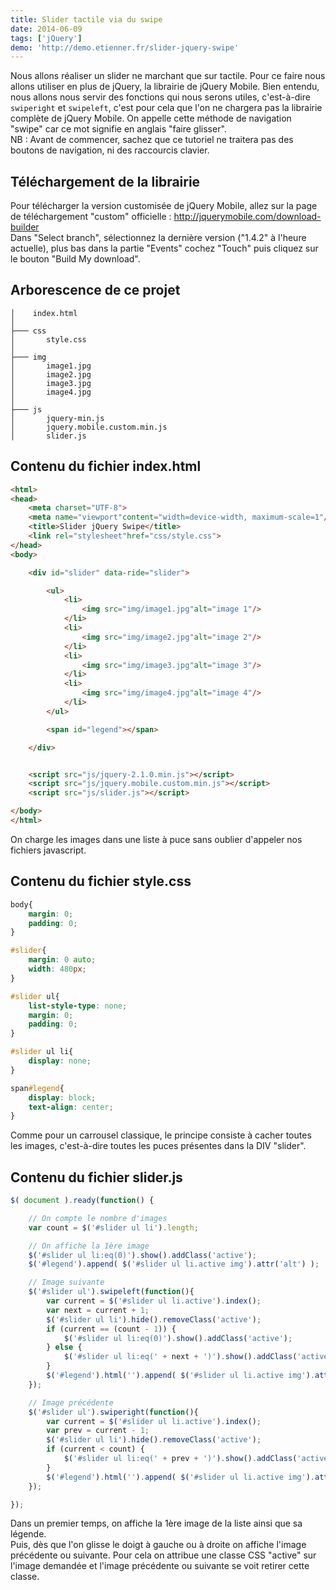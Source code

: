 ```yaml
---
title: Slider tactile via du swipe
date: 2014-06-09
tags: ['jQuery']
demo: 'http://demo.etienner.fr/slider-jquery-swipe'
---
```


Nous allons réaliser un slider ne marchant que sur tactile. Pour ce faire nous allons utiliser en plus de  jQuery, la librairie de jQuery Mobile. Bien entendu, nous allons nous servir des fonctions qui nous serons utiles, c'est-à-dire `swiperight` et `swipeleft`, c'est pour cela que l'on ne chargera pas la librairie complète de jQuery Mobile. On appelle cette méthode de navigation "swipe" car ce mot signifie en anglais "faire glisser".  
NB : Avant de commencer, sachez que ce tutoriel ne traitera pas des boutons de navigation, ni des raccourcis clavier.

## Téléchargement de la librairie

Pour télécharger la version customisée de jQuery Mobile, allez sur la page de téléchargement "custom" officielle : http://jquerymobile.com/download-builder  
Dans "Select branch", sélectionnez la dernière version ("1.4.2"  à l'heure actuelle), plus bas dans la partie "Events" cochez "Touch" puis cliquez sur le bouton "Build My download".

## Arborescence de ce projet

```
│    index.html
│
├─── css
│       style.css
│
├─── img
│       image1.jpg
│       image2.jpg
│       image3.jpg
│       image4.jpg
│
├─── js
│       jquery-min.js
│       jquery.mobile.custom.min.js
│       slider.js
```

## Contenu du fichier index.html

```html
<html>
<head>
	<meta charset="UTF-8">
	<meta name="viewport"content="width=device-width, maximum-scale=1"/>
	<title>Slider jQuery Swipe</title>
	<link rel="stylesheet"href="css/style.css">
</head>
<body>

	<div id="slider" data-ride="slider">

		<ul>
			<li>
				<img src="img/image1.jpg"alt="image 1"/>
			</li>
			<li>
				<img src="img/image2.jpg"alt="image 2"/>
			</li>
			<li>
				<img src="img/image3.jpg"alt="image 3"/>
			</li>
			<li>
				<img src="img/image4.jpg"alt="image 4"/>
			</li>
		</ul>

		<span id="legend"></span>

	</div>


	<script src="js/jquery-2.1.0.min.js"></script>
	<script src="js/jquery.mobile.custom.min.js"></script>
	<script src="js/slider.js"></script>

</body>
</html>
```

On charge les images dans une liste à puce sans oublier d'appeler nos fichiers javascript.

## Contenu du fichier style.css

```css
body{
	margin: 0;
	padding: 0;
}

#slider{
	margin: 0 auto;
	width: 480px;
}

#slider ul{
	list-style-type: none;
	margin: 0;
	padding: 0;
}

#slider ul li{
	display: none;
}

span#legend{
	display: block;
	text-align: center;
}
```

Comme pour un carrousel classique, le principe consiste à cacher toutes les images, c'est-à-dire toutes les puces présentes dans la DIV "slider".

## Contenu du fichier slider.js

```javascript
$( document ).ready(function() {

	// On compte le nombre d'images
	var count = $('#slider ul li').length;

	// On affiche la 1ère image
	$('#slider ul li:eq(0)').show().addClass('active');
	$('#legend').append( $('#slider ul li.active img').attr('alt') );

	// Image suivante
	$('#slider ul').swipeleft(function(){
		var current = $('#slider ul li.active').index();
		var next = current + 1;
		$('#slider ul li').hide().removeClass('active');
		if (current == (count - 1)) {
			$('#slider ul li:eq(0)').show().addClass('active');
		} else {
			$('#slider ul li:eq(' + next + ')').show().addClass('active');
		}
		$('#legend').html('').append( $('#slider ul li.active img').attr('alt') );
	});

	// Image précédente
	$('#slider ul').swiperight(function(){
		var current = $('#slider ul li.active').index();
		var prev = current - 1;
		$('#slider ul li').hide().removeClass('active');
		if (current < count) {
			$('#slider ul li:eq(' + prev + ')').show().addClass('active');
		}
		$('#legend').html('').append( $('#slider ul li.active img').attr('alt') );
	});

});
```

Dans un premier temps, on affiche la 1ère image de la liste ainsi que sa légende.  
Puis, dès que l'on glisse le doigt à gauche ou à droite on affiche l'image précédente ou suivante. Pour cela on attribue une classe CSS  "active" sur l'image demandée et l'image précédente ou suivante se voit retirer cette classe.
